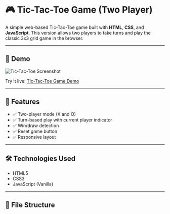 # 🎮 Tic-Tac-Toe Game (Two Player)

A simple web-based Tic-Tac-Toe game built with **HTML**, **CSS**, and **JavaScript**. This version allows two players to take turns and play the classic 3x3 grid game in the browser.

---

## 📸 Demo

![Tic-Tac-Toe Screenshot](screenshot.png) <!-- Optional: Replace or remove if you don't have a screenshot -->

Try it live: [Tic-Tac-Toe Game Demo](https://your-live-link.com) <!-- Replace with GitHub Pages or similar link -->

---

## 🚀 Features

- ✅ Two-player mode (X and O)
- ✅ Turn-based play with current player indicator
- ✅ Win/draw detection
- ✅ Reset game button
- ✅ Responsive layout

---

## 🛠️ Technologies Used

- HTML5
- CSS3
- JavaScript (Vanilla)

---

## 📂 File Structure

